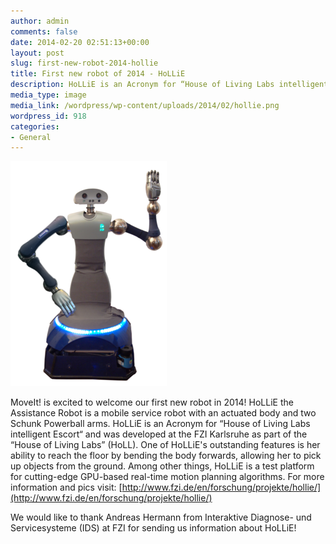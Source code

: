 ```yaml
---
author: admin
comments: false
date: 2014-02-20 02:51:13+00:00
layout: post
slug: first-new-robot-2014-hollie
title: First new robot of 2014 - HoLLiE
description: HoLLiE is an Acronym for “House of Living Labs intelligent Escort“ and was developed at the FZI Karlsruhe as part of the “House of Living Labs” (HoLL).
media_type: image
media_link: /wordpress/wp-content/uploads/2014/02/hollie.png
wordpress_id: 918
categories:
- General
---
```



[![](/wordpress/wp-content/uploads/2014/02/hollie.png)](/hollie/)

MoveIt! is excited to welcome our first new robot in 2014! HoLLiE the Assistance Robot is a mobile service robot with an actuated body and two Schunk Powerball arms. HoLLiE is an Acronym for “House of Living Labs intelligent Escort“ and was developed at the FZI Karlsruhe as part of the “House of Living Labs” (HoLL). One of HoLLiE's outstanding features is her ability to reach the floor by bending the body forwards, allowing her to pick up objects from the ground. Among other things, HoLLiE is a test platform for cutting-edge GPU-based real-time motion planning algorithms. For more information and pics visit: [http://www.fzi.de/en/forschung/projekte/hollie/](http://www.fzi.de/en/forschung/projekte/hollie/)

We would like to thank Andreas Hermann from Interaktive Diagnose- und Servicesysteme (IDS) at FZI for sending us information about HoLLiE!
